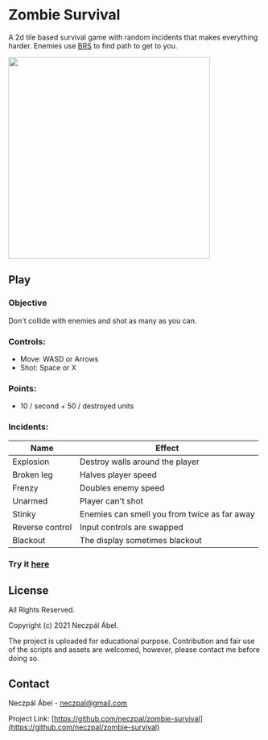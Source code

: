 
# Zombie Survival

A 2d tile based survival game with random incidents
that makes everything harder. Enemies use 
[BRS](https://en.wikipedia.org/wiki/Breadth-first_search)
to find path to get to you.

<p float="left">
    <img src="https://github.com/neczpal/zombie-survival/raw/master/res/screenshots.png" width="400" />
</p>

## Play 

### Objective
  Don't collide with enemies and shot
   as many as you can.
   
 
### Controls:
  * Move: WASD or Arrows
  * Shot: Space or X

### Points:
  * 10 / second + 50 / destroyed units

### Incidents:
Name            | Effect
-------------   | -------------
Explosion       | Destroy walls around the player
Broken leg      | Halves player speed
Frenzy          | Doubles enemy speed
Unarmed         | Player can't shot
Stinky          | Enemies can smell you from twice as far away
Reverse control | Input controls are swapped
Blackout        | The display sometimes blackout
     
### Try it [here](https://neczpal.github.io/zombie-survival/)

## License

All Rights Reserved.

Copyright (c) 2021 Neczpál Ábel.

The project is uploaded for educational purpose.
Contribution and fair use of the scripts and assets are welcomed,
however, please contact me before doing so.


## Contact

Neczpál Ábel - [neczpal@gmail.com](mailto:neczpal@gmail.com)

Project Link: [https://github.com/neczpal/zombie-survival](https://github.com/neczpal/zombie-survival)